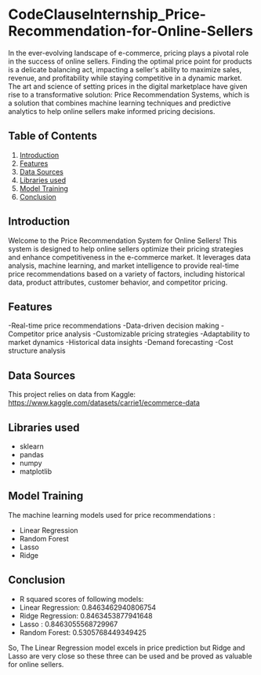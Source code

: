 # CodeClauseInternship_Price-Recommendation-for-Online-Sellers

In the ever-evolving landscape of e-commerce, pricing plays a pivotal role in the success of online sellers. Finding the optimal price point for products is a delicate balancing act, impacting a seller's ability to maximize sales, revenue, and profitability while staying competitive in a dynamic market. The art and science of setting prices in the digital marketplace have given rise to a transformative solution: Price Recommendation Systems, which is a solution that combines machine learning techniques and predictive analytics to help online sellers make informed pricing decisions.

## Table of Contents
1. [Introduction](#Introduction)
2. [Features](#Features)
4. [Data Sources](#Data-Sources)
5. [Libraries used](#Libraries-used)
6. [Model Training](#Model-Training)
7. [Conclusion](#Conclusion)


## Introduction
Welcome to the Price Recommendation System for Online Sellers! This system is designed to help online sellers optimize their pricing strategies and enhance competitiveness in the e-commerce market. It leverages data analysis, machine learning, and market intelligence to provide real-time price recommendations based on a variety of factors, including historical data, product attributes, customer behavior, and competitor pricing.

## Features
-Real-time price recommendations
-Data-driven decision making
-Competitor price analysis
-Customizable pricing strategies
-Adaptability to market dynamics
-Historical data insights
-Demand forecasting
-Cost structure analysis

## Data Sources
This project relies on data from Kaggle:
https://www.kaggle.com/datasets/carrie1/ecommerce-data

## Libraries used
* sklearn
* pandas
* numpy
* matplotlib

## Model Training
The machine learning models used for price recommendations :
* Linear Regression
* Random Forest
* Lasso
* Ridge

## Conclusion
* R squared scores of following models:
* Linear Regression: 0.8463462940806754
* Ridge Regression: 0.8463453877941648
* Lasso : 0.8463055568729967
* Random Forest: 0.5305768449349425

So, The Linear Regression model excels in price prediction but Ridge and Lasso are very close so these three can be used and be proved as valuable for online sellers.

